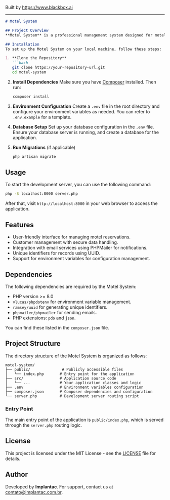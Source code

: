 
Built by https://www.blackbox.ai

---

```markdown
# Motel System

## Project Overview
**Motel System** is a professional management system designed for motels. This application facilitates the management of motel operations, providing functionalities for reservations, customer management, and billing, all while ensuring a secure and reliable experience.

## Installation
To set up the Motel System on your local machine, follow these steps:

1. **Clone the Repository**
   ```bash
   git clone https://your-repository-url.git
   cd motel-system
   ```

2. **Install Dependencies**
   Make sure you have [Composer](https://getcomposer.org/) installed. Then run:
   ```bash
   composer install
   ```

3. **Environment Configuration**
   Create a `.env` file in the root directory and configure your environment variables as needed. You can refer to `.env.example` for a template.

4. **Database Setup**
   Set up your database configuration in the `.env` file. Ensure your database server is running, and create a database for the application.

5. **Run Migrations** (if applicable)
   ```bash
   php artisan migrate
   ```

## Usage
To start the development server, you can use the following command:

```bash
php -S localhost:8000 server.php
```

After that, visit `http://localhost:8000` in your web browser to access the application.

## Features
- User-friendly interface for managing motel reservations.
- Customer management with secure data handling.
- Integration with email services using PHPMailer for notifications.
- Unique identifiers for records using UUID.
- Support for environment variables for configuration management.

## Dependencies
The following dependencies are required by the Motel System:

- PHP version >= 8.0
- `vlucas/phpdotenv` for environment variable management.
- `ramsey/uuid` for generating unique identifiers.
- `phpmailer/phpmailer` for sending emails.
- PHP extensions: `pdo` and `json`.

You can find these listed in the `composer.json` file.

## Project Structure
The directory structure of the Motel System is organized as follows:

```
motel-system/
├── public/              # Publicly accessible files
│   └── index.php       # Entry point for the application
├── src/                # Application source code
│   └── ...             # Your application classes and logic
├── .env                # Environment variables configuration
├── composer.json       # Composer dependencies and configuration
└── server.php          # Development server routing script
```

### Entry Point
The main entry point of the application is `public/index.php`, which is served through the `server.php` routing logic.

## License
This project is licensed under the MIT License - see the [LICENSE](LICENSE) file for details.

## Author
Developed by **Implantac**. For support, contact us at [contato@implantac.com.br](mailto:contato@implantac.com.br).
```